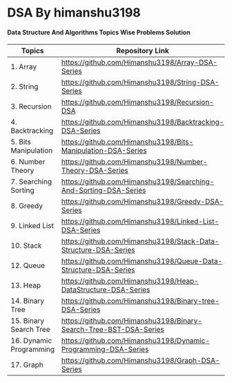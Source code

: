 # DSA By himanshu3198
<h4>Data Structure And Algorithms Topics Wise Problems Solution <h4/>

| Topics | Repository Link |
| --- | --- |
|1. Array | https://github.com/Himanshu3198/Array-DSA-Series  |
|2. String | https://github.com/Himanshu3198/String-DSA-Series|
|3. Recursion |https://github.com/Himanshu3198/Recursion-DSA |
|4. Backtracking |https://github.com/Himanshu3198/Backtracking-DSA-Series |
|5. Bits Manipulation |https://github.com/Himanshu3198/Bits-Manipulation-DSA-Series |
|6. Number Theory |https://github.com/Himanshu3198/Number-Theory-DSA-Series |
|7. Searching Sorting |https://github.com/Himanshu3198/Searching-And-Sorting-DSA-Series |
|8. Greedy |https://github.com/Himanshu3198/Greedy-DSA-Series|
|9. Linked List | https://github.com/Himanshu3198/Linked-List-DSA-Series |
|10. Stack | https://github.com/Himanshu3198/Stack-Data-Structure-DSA-Series |
|12. Queue | https://github.com/Himanshu3198/Queue-Data-Structure-DSA-Series |
|13. Heap | https://github.com/Himanshu3198/Heap-DataStructure-DSA-Series |
|14. Binary Tree |https://github.com/Himanshu3198/Binary-tree-DSA-Series|
|15. Binary Search Tree |https://github.com/Himanshu3198/Binary-Search-Tree-BST-DSA-Series|
|16. Dynamic Programming |https://github.com/Himanshu3198/Dynamic-Programming-DSA-Series|
|17. Graph |https://github.com/Himanshu3198/Graph-DSA-Series|




  


  

  
